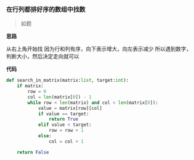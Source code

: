 ### 在行列都排好序的数组中找数
> 如题

**思路**

从右上角开始找
因为行和列有序，向下表示增大，向左表示减少
所以遇到数字，判断大小，然后决定走向就可以

**代码**

```python
def search_in_matrix(matrix:list, target:int):
    if matrix:
        row = 0
        col = len(matrix[0]) - 1
        while row < len(matrix) and col < len(matrix[0]):
            value = matrix[row][col]
            if value == target:
                return True
            elif value < target:
                row = row + 1
            else:
                col = col + 1

    return False
```


